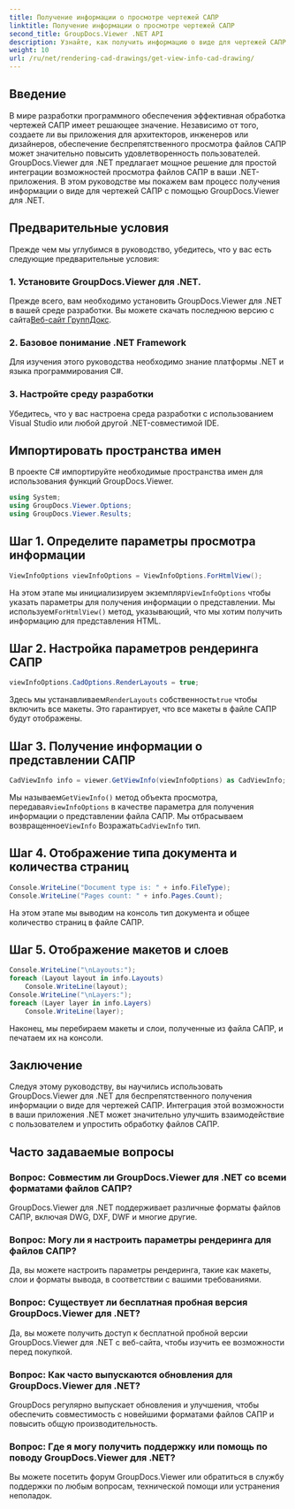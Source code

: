 ```yaml
---
title: Получение информации о просмотре чертежей САПР
linktitle: Получение информации о просмотре чертежей САПР
second_title: GroupDocs.Viewer .NET API
description: Узнайте, как получить информацию о виде для чертежей САПР с помощью GroupDocs.Viewer для .NET. Усовершенствуйте свои приложения .NET с помощью удобной обработки файлов САПР.
weight: 10
url: /ru/net/rendering-cad-drawings/get-view-info-cad-drawing/
---
```

## Введение
В мире разработки программного обеспечения эффективная обработка чертежей САПР имеет решающее значение. Независимо от того, создаете ли вы приложения для архитекторов, инженеров или дизайнеров, обеспечение беспрепятственного просмотра файлов САПР может значительно повысить удовлетворенность пользователей. GroupDocs.Viewer для .NET предлагает мощное решение для простой интеграции возможностей просмотра файлов САПР в ваши .NET-приложения. В этом руководстве мы покажем вам процесс получения информации о виде для чертежей САПР с помощью GroupDocs.Viewer для .NET.
## Предварительные условия
Прежде чем мы углубимся в руководство, убедитесь, что у вас есть следующие предварительные условия:
### 1. Установите GroupDocs.Viewer для .NET.
 Прежде всего, вам необходимо установить GroupDocs.Viewer для .NET в вашей среде разработки. Вы можете скачать последнюю версию с сайта[Веб-сайт ГруппДокс](https://releases.groupdocs.com/viewer/net/).
### 2. Базовое понимание .NET Framework
Для изучения этого руководства необходимо знание платформы .NET и языка программирования C#.
### 3. Настройте среду разработки
Убедитесь, что у вас настроена среда разработки с использованием Visual Studio или любой другой .NET-совместимой IDE.

## Импортировать пространства имен
В проекте C# импортируйте необходимые пространства имен для использования функций GroupDocs.Viewer.

```csharp
using System;
using GroupDocs.Viewer.Options;
using GroupDocs.Viewer.Results;
```

## Шаг 1. Определите параметры просмотра информации
```csharp
ViewInfoOptions viewInfoOptions = ViewInfoOptions.ForHtmlView();
```
 На этом этапе мы инициализируем экземпляр`ViewInfoOptions` чтобы указать параметры для получения информации о представлении. Мы используем`ForHtmlView()` метод, указывающий, что мы хотим получить информацию для представления HTML.
## Шаг 2. Настройка параметров рендеринга САПР
```csharp
viewInfoOptions.CadOptions.RenderLayouts = true;
```
 Здесь мы устанавливаем`RenderLayouts` собственность`true` чтобы включить все макеты. Это гарантирует, что все макеты в файле САПР будут отображены.
## Шаг 3. Получение информации о представлении САПР
```csharp
CadViewInfo info = viewer.GetViewInfo(viewInfoOptions) as CadViewInfo;
```
 Мы называем`GetViewInfo()` метод объекта просмотра, передавая`viewInfoOptions` в качестве параметра для получения информации о представлении файла САПР. Мы отбрасываем возвращенное`ViewInfo` Возражать`CadViewInfo` тип.
## Шаг 4. Отображение типа документа и количества страниц
```csharp
Console.WriteLine("Document type is: " + info.FileType);
Console.WriteLine("Pages count: " + info.Pages.Count);
```
На этом этапе мы выводим на консоль тип документа и общее количество страниц в файле САПР.
## Шаг 5. Отображение макетов и слоев
```csharp
Console.WriteLine("\nLayouts:");
foreach (Layout layout in info.Layouts)
    Console.WriteLine(layout);
Console.WriteLine("\nLayers:");
foreach (Layer layer in info.Layers)
    Console.WriteLine(layer);
```
Наконец, мы перебираем макеты и слои, полученные из файла САПР, и печатаем их на консоли.

## Заключение
Следуя этому руководству, вы научились использовать GroupDocs.Viewer для .NET для беспрепятственного получения информации о виде для чертежей САПР. Интеграция этой возможности в ваши приложения .NET может значительно улучшить взаимодействие с пользователем и упростить обработку файлов САПР.
## Часто задаваемые вопросы
### Вопрос: Совместим ли GroupDocs.Viewer для .NET со всеми форматами файлов САПР?
GroupDocs.Viewer для .NET поддерживает различные форматы файлов САПР, включая DWG, DXF, DWF и многие другие.
### Вопрос: Могу ли я настроить параметры рендеринга для файлов САПР?
Да, вы можете настроить параметры рендеринга, такие как макеты, слои и форматы вывода, в соответствии с вашими требованиями.
### Вопрос: Существует ли бесплатная пробная версия GroupDocs.Viewer для .NET?
Да, вы можете получить доступ к бесплатной пробной версии GroupDocs.Viewer для .NET с веб-сайта, чтобы изучить ее возможности перед покупкой.
### Вопрос: Как часто выпускаются обновления для GroupDocs.Viewer для .NET?
GroupDocs регулярно выпускает обновления и улучшения, чтобы обеспечить совместимость с новейшими форматами файлов САПР и повысить общую производительность.
### Вопрос: Где я могу получить поддержку или помощь по поводу GroupDocs.Viewer для .NET?
Вы можете посетить форум GroupDocs.Viewer или обратиться в службу поддержки по любым вопросам, технической помощи или устранения неполадок.
